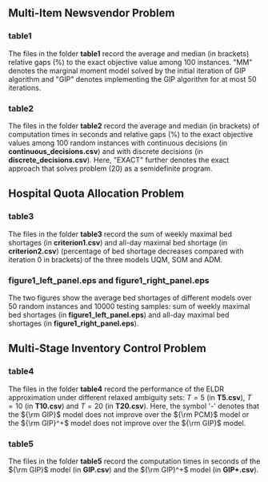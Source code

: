 ## Multi-Item Newsvendor Problem

### table1

The files in the folder **table1** record the average and median (in brackets) relative gaps (%) to the exact objective value among $100$ instances. "MM" denotes the marginal moment model solved by the initial iteration of GIP algorithm and "GIP" denotes implementing the GIP algorithm for at most $50$ iterations. 


### table2

The files in the folder  **table2** record the average and median (in brackets) of computation times in seconds and relative gaps (%) to the exact objective values among $100$ random instances with continuous decisions (in **continuous_decisions.csv**) and with discrete decisions (in **discrete_decisions.csv**). Here, "EXACT" further denotes the exact approach that solves problem ($20$) as a semidefinite program.


## Hospital Quota Allocation Problem


### table3

The files in the folder  **table3** record the sum of weekly maximal bed shortages (in **criterion1.csv**) and all-day maximal bed shortage (in **criterion2.csv**) (percentage of bed shortage decreases compared with iteration $0$ in brackets) of the three models UQM, SOM and ADM.


### figure1\_left\_panel.eps and figure1\_right\_panel.eps

The two figures show the average bed shortages of different models over $50$ random instances and $10000$ testing samples: sum of weekly maximal bed shortages (in **figure1\_left\_panel.eps**) and all-day maximal bed shortages (in **figure1\_right\_panel.eps**).


## Multi-Stage Inventory Control Problem

### table4

The files in the folder  **table4** record the performance of the ELDR approximation under different relaxed ambiguity sets: $T=5$ (in **T5.csv**), $T=10$ (in **T10.csv**) and $T=20$ (in **T20.csv**). Here, the symbol '-' denotes that the ${\rm GIP}$ model does not improve over the ${\rm PCM}$ model or the ${\rm GIP}^+$ model does not improve over the ${\rm GIP}$ model.


### table5

The files in the folder  **table5** record the computation times in seconds of the ${\rm GIP}$ model (in **GIP.csv**) and the ${\rm GIP}^+$ model (in **GIP+.csv**).



